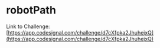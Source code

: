 # robotPath

Link to Challenge: [https://app.codesignal.com/challenge/d7cXfpka2JhuhejxQ](https://app.codesignal.com/challenge/d7cXfpka2JhuhejxQ)